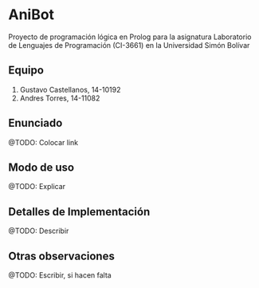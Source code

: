 # AniBot
Proyecto de programación lógica en Prolog para la asignatura Laboratorio de Lenguajes de Programación (CI-3661) en la Universidad Simón Bolívar

## Equipo
1. Gustavo Castellanos, 14-10192
2. Andres Torres, 14-11082

## Enunciado
@TODO: Colocar link

## Modo de uso
@TODO: Explicar

## Detalles de Implementación
@TODO: Describir

## Otras observaciones
@TODO: Escribir, si hacen falta